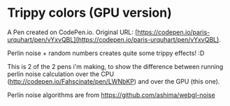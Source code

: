 # Trippy colors (GPU version)

A Pen created on CodePen.io. Original URL: [https://codepen.io/paris-urquhart/pen/vYxvQBL](https://codepen.io/paris-urquhart/pen/vYxvQBL).

Perlin noise + random numbers creates quite some trippy effects! :D

This is 2 of the 2 pens i'm making, to show the difference between running perlin noise calculation over the CPU (http://codepen.io/Fahscinate/pen/LWNbKP) and over the GPU (this one).

Perlin noise algorithms are from https://github.com/ashima/webgl-noise
